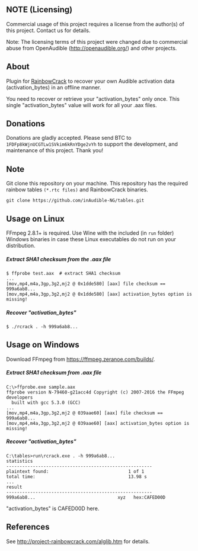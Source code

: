 ## NOTE (Licensing)

Commercial usage of this project requires a license from the author(s) of
this project. Contact us for details.

Note: The licensing terms of this project were changed due to commercial abuse
from OpenAudible (http://openaudible.org/) and other projects.

## About

Plugin for [RainbowCrack](http://project-rainbowcrack.com/) to recover your own
Audible activation data (activation_bytes) in an offline manner.

You need to recover or retrieve your "activation_bytes" only once. This single
"activation_bytes" value will work for all your .aax files.

## Donations

Donations are gladly accepted. Please send BTC to `1FDFp8kWjnUCGTLw1SVkim6kRnYDge2vYh`
to support the development, and maintenance of this project. Thank you!

## Note

Git clone this repository on your machine. This repository has the required
rainbow tables `(*.rtc files)` and RainbowCrack binaries.

```
git clone https://github.com/inAudible-NG/tables.git
```

## Usage on Linux

FFmpeg 2.8.1+ is required. Use Wine with the included (in `run` folder) Windows
binaries in case these Linux executables do not run on your distribution.

##### Extract SHA1 checksum from the .aax file

```
$ ffprobe test.aax  # extract SHA1 checksum
...
[mov,mp4,m4a,3gp,3g2,mj2 @ 0x1dde580] [aax] file checksum == 999a6ab8...
[mov,mp4,m4a,3gp,3g2,mj2 @ 0x1dde580] [aax] activation_bytes option is missing!
```

##### Recover "activation_bytes"

```
$ ./rcrack . -h 999a6ab8...
```

## Usage on Windows

Download FFmpeg from https://ffmpeg.zeranoe.com/builds/.

##### Extract SHA1 checksum from .aax file

```
C:\>ffprobe.exe sample.aax
ffprobe version N-79460-g21acc4d Copyright (c) 2007-2016 the FFmpeg developers
  built with gcc 5.3.0 (GCC)
...
[mov,mp4,m4a,3gp,3g2,mj2 @ 039aae60] [aax] file checksum == 999a6ab8...
[mov,mp4,m4a,3gp,3g2,mj2 @ 039aae60] [aax] activation_bytes option is missing!
```

##### Recover "activation_bytes"

```
C:\tables>run\rcrack.exe . -h 999a6ab8...
statistics
-------------------------------------------------------
plaintext found:                              1 of 1
total time:                                   13.98 s
...
result
-------------------------------------------------------
999a6ab8...                               xyz   hex:CAFED00D
```

"activation_bytes" is CAFED00D here.

## References

See http://project-rainbowcrack.com/alglib.htm for details.
